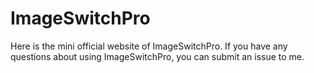 # ImageSwitchPro
Here is the mini official website of ImageSwitchPro. If you have any questions about using ImageSwitchPro, you can submit an issue to me.
